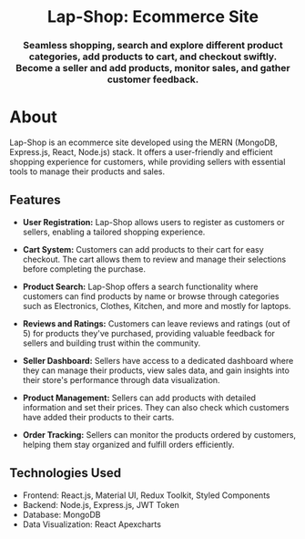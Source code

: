 <h1 align="center">
    Lap-Shop: Ecommerce Site
</h1>

<h3 align="center">
Seamless shopping, search and explore different product categories, add products to cart, and checkout swiftly. <br>
Become a seller and add products, monitor sales, and gather customer feedback.
</h3>

# About

Lap-Shop is an ecommerce site developed using the MERN (MongoDB, Express.js, React, Node.js) stack. It offers a user-friendly and efficient shopping experience for customers, while providing sellers with essential tools to manage their products and sales.

## Features

- **User Registration:** Lap-Shop allows users to register as customers or sellers, enabling a tailored shopping experience.

- **Cart System:** Customers can add products to their cart for easy checkout. The cart allows them to review and manage their selections before completing the purchase.

- **Product Search:** Lap-Shop offers a search functionality where customers can find products by name or browse through categories such as Electronics, Clothes, Kitchen, and more and mostly for laptops.

- **Reviews and Ratings:** Customers can leave reviews and ratings (out of 5) for products they've purchased, providing valuable feedback for sellers and building trust within the community.

- **Seller Dashboard:** Sellers have access to a dedicated dashboard where they can manage their products, view sales data, and gain insights into their store's performance through data visualization.

- **Product Management:** Sellers can add products with detailed information and set their prices. They can also check which customers have added their products to their carts.

- **Order Tracking:** Sellers can monitor the products ordered by customers, helping them stay organized and fulfill orders efficiently.

## Technologies Used

- Frontend: React.js, Material UI, Redux Toolkit, Styled Components
- Backend: Node.js, Express.js, JWT Token
- Database: MongoDB
- Data Visualization: React Apexcharts